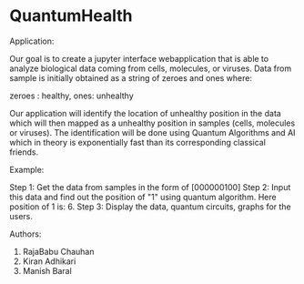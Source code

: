 # QuantumHealth

Application:

Our goal is to create a jupyter interface webapplication that is able to analyze biological data coming from cells, molecules, or viruses.
Data from sample is initially obtained as a string of zeroes and ones where:

zeroes : healthy, 
ones: unhealthy

Our application will identify the location of unhealthy position in the data which will then mapped as a unhealthy position in samples (cells, molecules or viruses). The identification will be done using Quantum Algorithms and AI which in theory is exponentially fast than its corresponding classical friends. 

Example:

Step 1: Get the data from samples in the form of [000000100]
Step 2: Input this data and find out the position of "1" using quantum algorithm. Here position of 1 is: 6.
Step 3: Display the data, quantum circuits, graphs for the users.


Authors:

1. RajaBabu Chauhan
2. Kiran Adhikari
3. Manish Baral
